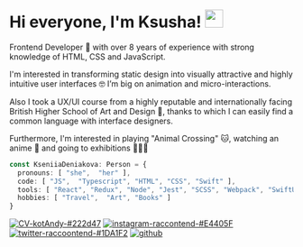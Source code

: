 <h1>Hi everyone, I'm Ksusha! <img src="https://user-images.githubusercontent.com/5080574/182417516-4288dece-7b78-445d-93b1-7e3dd3a65a2d.gif" width="32px"></h1>

Frontend Developer 🐾 with over 8 years of experience with strong knowledge of HTML, CSS and JavaScript.

I'm interested in transforming static design into visually attractive and highly intuitive user interfaces 🤓 I’m big on animation and micro-interactions.

Also I took a UX/UI course from a highly reputable and internationally facing British Higher School of Art and Design 🎨, thanks to which I can easily find a common language with interface designers.

Furthermore, I'm interested in playing "Animal Crossing" 🐱, watching an anime 👀 and going to exhibitions 👨🏻‍🎨

```typescript
const KseniiaDeniakova: Person = {
  pronouns: [ "she",  "her" ],
  code: [ "JS",  "Typescript", "HTML", "CSS", "Swift" ],
  tools: [ "React", "Redux", "Node", "Jest", "SCSS", "Webpack", "SwiftUI" ],
  hobbies: [ "Travel",  "Art", "Books" ]
}
```

[![CV-kotAndy-#222d47](https://user-images.githubusercontent.com/5080574/182424687-fb74afe1-398c-4bdb-b39a-d59cbe24ba23.svg)](https://kotandy.pro/projects/cv/)
[![instagram-raccontend-#E4405F](https://user-images.githubusercontent.com/5080574/182424677-1316fff3-b371-4d79-924c-88d17e9e1274.svg)](https://www.instagram.com/raccoontend/)
[![twitter-raccoontend-#1DA1F2](https://user-images.githubusercontent.com/5080574/182425194-0f5b22bb-3f0c-4507-a4d3-46f481ec7e3c.svg)](https://twitter.com/raccoontend)
[![github](https://img.shields.io/github/followers/raccoonAndy?label=follow&logo=github)](https://github.com/raccoonAndy)
